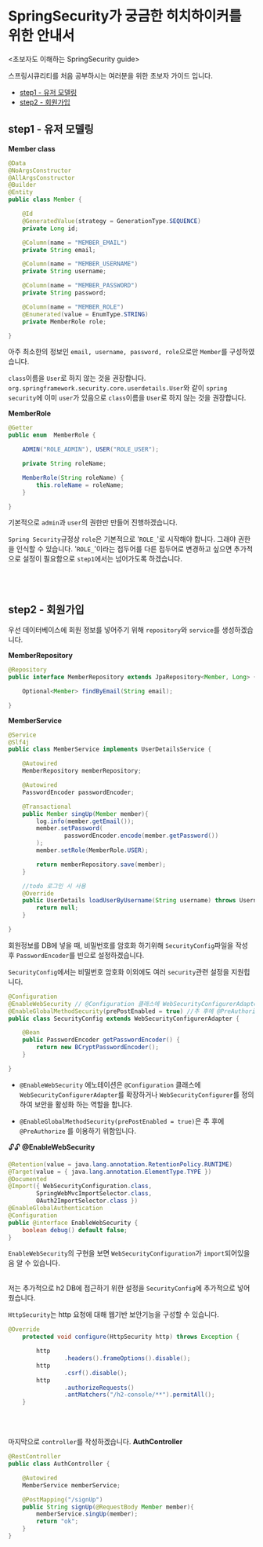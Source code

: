 # SpringSecurity가 궁금한 히치하이커를 위한 안내서
<초보자도 이해하는 SpringSecurity guide>

스프링시큐리티를 처음 공부하시는 여러분을 위한 초보자 가이드 입니다.

* [step1 - 유저 모델링](#step1) 
* [step2 - 회원가입 ](#step2)

<h2 id="step1">step1 - 유저 모델링 </h2>

**Member class**
```java
@Data
@NoArgsConstructor
@AllArgsConstructor
@Builder
@Entity
public class Member {

    @Id
    @GeneratedValue(strategy = GenerationType.SEQUENCE)
    private Long id;

    @Column(name = "MEMBER_EMAIL")
    private String email;

    @Column(name = "MEMBER_USERNAME")
    private String username;

    @Column(name = "MEMBER_PASSWORD")
    private String password;

    @Column(name = "MEMBER_ROLE")
    @Enumerated(value = EnumType.STRING)
    private MemberRole role;

}
```
아주 최소한의 정보인 `email, username, password, role`으로만 `Member`를 구성하였습니다.

`class`이름을 `User`로 하지 않는 것을 권장합니다.
`org.springframework.security.core.userdetails.User`와 같이 
`spring security`에 이미 `user`가 있음으로 `class`이름을 `User`로 하지 않는 것을 권장합니다.

  
    

**MemberRole**
```java
@Getter
public enum  MemberRole {

    ADMIN("ROLE_ADMIN"), USER("ROLE_USER");

    private String roleName;

    MemberRole(String roleName) {
        this.roleName = roleName;
    }

}

```
기본적으로 `admin`과 `user`의 권한만 만들어 진행하겠습니다.

`Spring Security`규정상 `role`은 기본적으로 '`ROLE_`'로 시작해야 합니다. 
그래야 권한을 인식할 수 있습니다. '`ROLE_`'이라는 접두어를 다른 접두어로 변경하고 
싶으면 추가적으로 설정이 필요함으로 `step1`에서는 넘어가도록 하겠습니다.

<br></br>

<div id="step2"><h2> step2 - 회원가입</h2></div>

우선 데이터베이스에 회원 정보를 넣어주기 위해 `repository`와 `service`를 생성하겠습니다.

**MemberRepository**
```java
@Repository
public interface MemberRepository extends JpaRepository<Member, Long> {

    Optional<Member> findByEmail(String email);

}

```
**MemberService**
```java
@Service
@Slf4j
public class MemberService implements UserDetailsService {

    @Autowired
    MemberRepository memberRepository;

    @Autowired
    PasswordEncoder passwordEncoder;

    @Transactional
    public Member singUp(Member member){
        log.info(member.getEmail());
        member.setPassword(
                passwordEncoder.encode(member.getPassword())
        );
        member.setRole(MemberRole.USER);

        return memberRepository.save(member);
    }

    //todo 로그인 시 사용
    @Override
    public UserDetails loadUserByUsername(String username) throws UsernameNotFoundException {
        return null;
    }

}
```

회원정보를 DB에 넣을 때, 비밀번호를 암호화 하기위해 `SecurityConfig`파일을 작성 후
`PasswordEncoder`를 빈으로 설정하겠습니다.

`SecurityConfig`에서는 비밀번호 암호화 이외에도 여러 `security`관련 설정을 지원힙니다.


```java
@Configuration
@EnableWebSecurity // @Configuration 클래스에 WebSecurityConfigurerAdapter를 확장하거나 WebSecurityConfigurer를 정의하여 보안을 활성화
@EnableGlobalMethodSecurity(prePostEnabled = true) //추 후에 @PreAuthorize 를 이용하기 위해 사용
public class SecurityConfig extends WebSecurityConfigurerAdapter {

    @Bean
    public PasswordEncoder getPasswordEncoder() {
        return new BCryptPasswordEncoder();
    }

}
```
* `@EnableWebSecurity` 에노테이션은 `@Configuration` 
클래스에 `WebSecurityConfigurerAdapter`를 확장하거나 
`WebSecurityConfigurer`를 정의하여 보안을 활성화 하는 역할을 합니다.

* `@EnableGlobalMethodSecurity(prePostEnabled = true)`은 추 후에 
`@PreAuthorize` 를 이용하기 위함입니다.

🔓🔓 **@EnableWebSecurity** 

```java
@Retention(value = java.lang.annotation.RetentionPolicy.RUNTIME)
@Target(value = { java.lang.annotation.ElementType.TYPE })
@Documented 
@Import({ WebSecurityConfiguration.class,
		SpringWebMvcImportSelector.class,
		OAuth2ImportSelector.class })
@EnableGlobalAuthentication
@Configuration
public @interface EnableWebSecurity {
	boolean debug() default false;
}
```
`EnableWebSecurity`의 구현을 보면 `WebSecurityConfiguration`가 `import`되어있을음 알 수 있습니다.
<br></br>

저는 추가적으로 h2 DB에 접근하기 위한 설정을 `SecurityConfig`에 추가적으로 넣어줬습니다.

`HttpSecurity`는 http 요청에 대해 웹기반 보안기능을 구성할 수 있습니다.
```java
@Override
    protected void configure(HttpSecurity http) throws Exception {

        http
                .headers().frameOptions().disable();
        http
                .csrf().disable();
        http
                .authorizeRequests()
                .antMatchers("/h2-console/**").permitAll();
    }
```

<br></br>

마지막으로 `controller`를 작성하겠습니다. 
**AuthController**
```java
@RestController
public class AuthController {

    @Autowired
    MemberService memberService;

    @PostMapping("/signUp")
    public String signUp(@RequestBody Member member){
        memberService.singUp(member);
        return "ok";
    }
}
```



 


